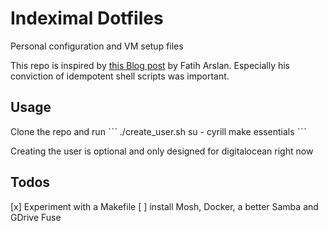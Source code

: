 # Indeximal Dotfiles
Personal configuration and VM setup files

This repo is inspired by [this Blog post](https://arslan.io/2019/01/07/using-the-ipad-pro-as-my-development-machine/) by Fatih Arslan.
Especially his conviction of idempotent shell scripts was important.

## Usage
Clone the repo and run
ˋˋˋ
./create_user.sh
su - cyrill
make essentials
ˋˋˋ

Creating the user is optional and only designed for digitalocean right now

## Todos
[x] Experiment with a Makefile
[ ] install Mosh, Docker, a better Samba and GDrive Fuse


